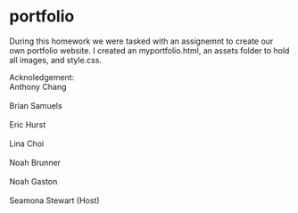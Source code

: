 # portfolio

During this homework we were tasked with an assignemnt to create our own portfolio website. I created an myportfolio.html, an assets folder to hold all images, and style.css. 



Acknoledgement:
<br>Anthony Chang</br>
<br>Brian Samuels <br/>
<br>Eric Hurst <br/>
<br>Lina Choi <br/>
<br>Noah Brunner</br>
<br>Noah Gaston</br>
<br>Seamona Stewart (Host)</br>